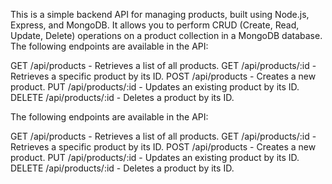 This is a simple backend API for managing products, built using Node.js, Express, and MongoDB. It allows you to perform CRUD (Create, Read, Update, Delete) operations on a product collection in a MongoDB database.
The following endpoints are available in the API:

GET /api/products - Retrieves a list of all products.
GET /api/products/:id - Retrieves a specific product by its ID.
POST /api/products - Creates a new product.
PUT /api/products/:id - Updates an existing product by its ID.
DELETE /api/products/:id - Deletes a product by its ID.

The following endpoints are available in the API:

GET /api/products - Retrieves a list of all products.
GET /api/products/:id - Retrieves a specific product by its ID.
POST /api/products - Creates a new product.
PUT /api/products/:id - Updates an existing product by its ID.
DELETE /api/products/:id - Deletes a product by its ID.
